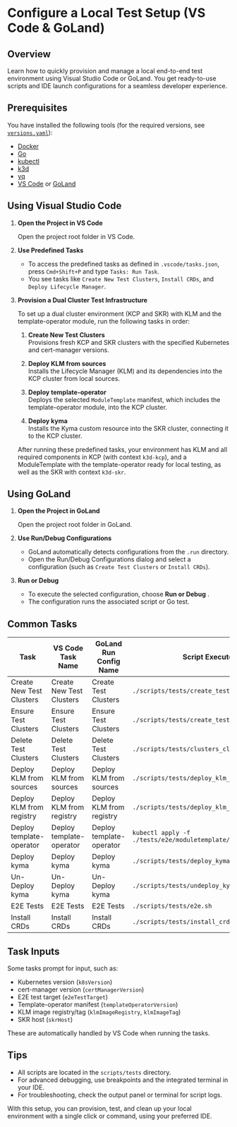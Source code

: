# Configure a Local Test Setup (VS Code & GoLand)

## Overview

Learn how to quickly provision and manage a local end-to-end test environment using Visual Studio Code or GoLand. You get ready-to-use scripts and IDE launch configurations for a seamless developer experience.

## Prerequisites

You have installed the following tools (for the required versions, see [`versions.yaml`](../../versions.yaml)):
- [Docker](https://www.docker.com/)
- [Go](https://go.dev/)
- [kubectl](https://kubernetes.io/docs/tasks/tools/)
- [k3d](https://k3d.io/stable/)
- [yq](https://github.com/mikefarah/yq)
- [VS Code](https://code.visualstudio.com/) or [GoLand](https://www.jetbrains.com/go/)


## Using Visual Studio Code

1. **Open the Project in VS Code**

   Open the project root folder in VS Code.

2. **Use Predefined Tasks**

   - To access the predefined tasks as defined in `.vscode/tasks.json`, press `Cmd+Shift+P` and type `Tasks: Run Task`. 
   - You see tasks like `Create New Test Clusters`, `Install CRDs`, and `Deploy Lifecycle Manager`.

3. **Provision a Dual Cluster Test Infrastructure**

   To set up a dual cluster environment (KCP and SKR) with KLM and the template-operator module, run the following tasks in order:

    1. **Create New Test Clusters**  
      Provisions fresh KCP and SKR clusters with the specified Kubernetes and cert-manager versions.

    1. **Deploy KLM from sources**  
      Installs the Lifecycle Manager (KLM) and its dependencies into the KCP cluster from local sources.

    1. **Deploy template-operator**  
      Deploys the selected `ModuleTemplate` manifest, which includes the template-operator module, into the KCP cluster.

    1. **Deploy kyma**  
      Installs the Kyma custom resource into the SKR cluster, connecting it to the KCP cluster.

   After running these predefined tasks, your environment has KLM and all required components in KCP (with context `k3d-kcp`), and a ModuleTemplate with the template-operator ready for local testing, as well as the SKR with context `k3d-skr`.


## Using GoLand

1. **Open the Project in GoLand**

   Open the project root folder in GoLand.

2. **Use Run/Debug Configurations**

   - GoLand automatically detects configurations from the `.run` directory.
   - Open the Run/Debug Configurations dialog and select a configuration (such as `Create Test Clusters` or `Install CRDs`).

3. **Run or Debug**

   - To execute the selected configuration, choose **Run or Debug** .
   - The configuration runs the associated script or Go test.

## Common Tasks

| Task                        | VS Code Task Name            | GoLand Run Config Name      | Script Executed                                 |
|-----------------------------|-----------------------------|----------------------------|-------------------------------------------------|
| Create New Test Clusters    | Create New Test Clusters    | Create Test Clusters        | `./scripts/tests/create_test_clusters.sh`        |
| Ensure Test Clusters        | Ensure Test Clusters        | Ensure Test Clusters        | `./scripts/tests/create_test_clusters.sh`        |
| Delete Test Clusters        | Delete Test Clusters        | Delete Test Clusters        | `./scripts/tests/clusters_cleanup.sh`            |
| Deploy KLM from sources     | Deploy KLM from sources     | Deploy KLM from sources     | `./scripts/tests/deploy_klm_from_sources.sh`     |
| Deploy KLM from registry    | Deploy KLM from registry    | Deploy KLM from registry    | `./scripts/tests/deploy_klm_from_registry.sh`    |
| Deploy template-operator    | Deploy template-operator    | Deploy template-operator    | `kubectl apply -f ./tests/e2e/moduletemplate/...`|
| Deploy kyma                 | Deploy kyma                 | Deploy kyma                 | `./scripts/tests/deploy_kyma.sh`                 |
| Un-Deploy kyma              | Un-Deploy kyma              | Un-Deploy kyma              | `./scripts/tests/undeploy_kyma.sh`               |
| E2E Tests                   | E2E Tests                   | E2E Tests                   | `./scripts/tests/e2e.sh`                         |
| Install CRDs                | Install CRDs                | Install CRDs                | `./scripts/tests/install_crds.sh`                |

## Task Inputs

Some tasks prompt for input, such as:
- Kubernetes version (`k8sVersion`)
- cert-manager version (`certManagerVersion`)
- E2E test target (`e2eTestTarget`)
- Template-operator manifest (`templateOperatorVersion`)
- KLM image registry/tag (`klmImageRegistry`, `klmImageTag`)
- SKR host (`skrHost`)

These are automatically handled by VS Code when running the tasks.

## Tips

- All scripts are located in the `scripts/tests` directory.
- For advanced debugging, use breakpoints and the integrated terminal in your IDE.
- For troubleshooting, check the output panel or terminal for script logs.

With this setup, you can provision, test, and clean up your local environment with a single click or command, using your preferred IDE.